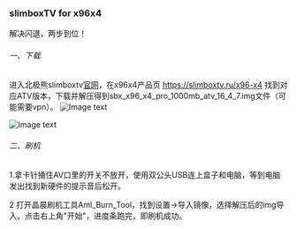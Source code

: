 ### slimboxTV for x96x4
解决闪退，两步到位！
###### 一、下载
进入北极熊slimboxtv[官网](https://slimboxtv.ru)，在x96x4产品页 https://slimboxtv.ru/x96-x4 找到对应ATV版本，下载并解压得到sbx_x96_x4_pro_1000mb_atv_16_4_7.img文件（可能需要vpn）。
![Image text](https://raw.githubusercontent.com/laof/x96x4/main/img/slimboxtv.ru_x96-x4_.png)

![Image text](https://raw.githubusercontent.com/laof/x96x4/main/img/download-atv.png)

###### 二、刷机

1.拿卡针捅住AV口里的开关不放开，使用双公头USB连上盒子和电脑，等到电脑发出找到新硬件的提示音后松开。

2 打开晶晨刷机工具Aml_Burn_Tool，找到设置->导入镜像，选择解压后的img导入。点击右上角"开始"，进度条跑完，即刷机成功。